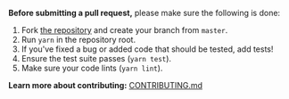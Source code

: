 **Before submitting a pull request,** please make sure the following is done:

1. Fork [the repository](https://github.com/esdoc2/esdoc2) and create your branch from `master`.
1. Run `yarn` in the repository root.
1. If you've fixed a bug or added code that should be tested, add tests!
1. Ensure the test suite passes (`yarn test`). 
1. Make sure your code lints (`yarn lint`). 

**Learn more about contributing:** [CONTRIBUTING.md](./contributing.md)
